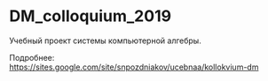 # DM_colloquium_2019

Учебный проект системы компьютерной алгебры.

Подробнее: https://sites.google.com/site/snpozdniakov/ucebnaa/kollokvium-dm
